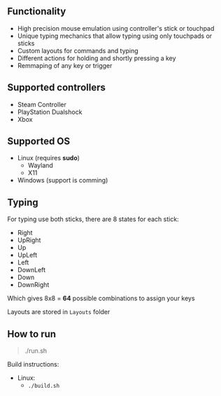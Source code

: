 ## Functionality
 - High precision mouse emulation using controller's stick or touchpad 
 - Unique typing mechanics that allow typing using only touchpads or sticks 
 - Custom layouts for commands and typing
 - Different actions for holding and shortly pressing a key
 - Remmaping of any key or trigger

## Supported controllers
 - Steam Controller
 - PlayStation Dualshock
 - Xbox

## Supported OS
 - Linux (requires **sudo**)
	 - Wayland
	 - X11
 - Windows (support is comming)

## Typing

For typing use both sticks, there are 8 states for each stick:
 - Right
 - UpRight 
 - Up 
 - UpLeft 
 - Left 
 - DownLeft 	
 - Down 	
 - DownRight

Which gives 8x8 = **64** possible combinations to assign your keys

Layouts are stored in `Layouts` folder

## How to run

> ./run.sh

Build instructions:
 - Linux: 
	 - `./build.sh`
